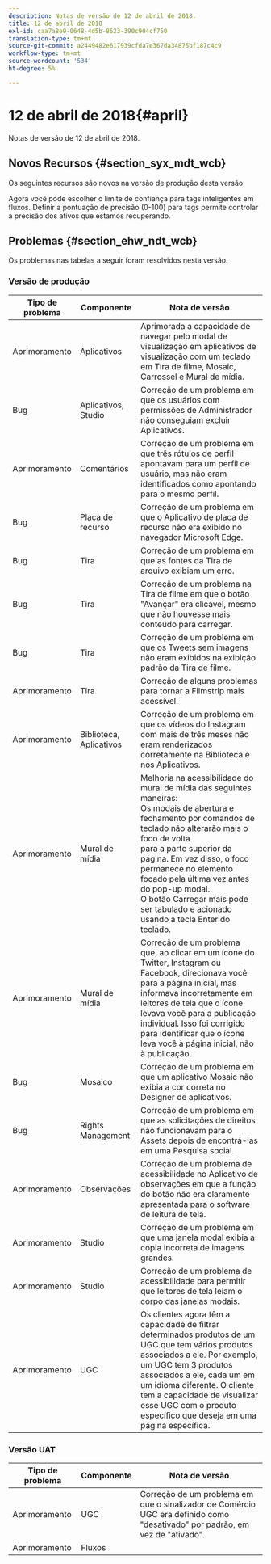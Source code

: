 ```yaml
---
description: Notas de versão de 12 de abril de 2018.
title: 12 de abril de 2018
exl-id: caa7a8e9-0648-4d5b-8623-390c904cf750
translation-type: tm+mt
source-git-commit: a2449482e617939cfda7e367da34875bf187c4c9
workflow-type: tm+mt
source-wordcount: '534'
ht-degree: 5%

---
```


# 12 de abril de 2018{#april}

Notas de versão de 12 de abril de 2018.

## Novos Recursos {#section_syx_mdt_wcb}

Os seguintes recursos são novos na versão de produção desta versão:

Agora você pode escolher o limite de confiança para tags inteligentes em fluxos. Definir a pontuação de precisão (0-100) para tags permite controlar a precisão dos ativos que estamos recuperando.

## Problemas {#section_ehw_ndt_wcb}

Os problemas nas tabelas a seguir foram resolvidos nesta versão.

### Versão de produção

| Tipo de problema | Componente | Nota de versão |
|--- |--- |--- |
| Aprimoramento | Aplicativos | Aprimorada a capacidade de navegar pelo modal de visualização em aplicativos de visualização com um teclado em Tira de filme, Mosaic, Carrossel e Mural de mídia. |
| Bug | Aplicativos, Studio | Correção de um problema em que os usuários com permissões de Administrador não conseguiam excluir Aplicativos. |
| Aprimoramento | Comentários | Correção de um problema em que três rótulos de perfil apontavam para um perfil de usuário, mas não eram identificados como apontando para o mesmo perfil. |
| Bug | Placa de recurso | Correção de um problema em que o Aplicativo de placa de recurso não era exibido no navegador Microsoft Edge. |
| Bug | Tira | Correção de um problema em que as fontes da Tira de arquivo exibiam um erro. |
| Bug | Tira | Correção de um problema na Tira de filme em que o botão &quot;Avançar&quot; era clicável, mesmo que não houvesse mais conteúdo para carregar. |
| Bug | Tira | Correção de um problema em que os Tweets sem imagens não eram exibidos na exibição padrão da Tira de filme. |
| Aprimoramento | Tira | Correção de alguns problemas para tornar a Filmstrip mais acessível. |
| Aprimoramento | Biblioteca, Aplicativos | Correção de um problema em que os vídeos do Instagram com mais de três meses não eram renderizados corretamente na Biblioteca e nos Aplicativos. |
| Aprimoramento | Mural de mídia | Melhoria na acessibilidade do mural de mídia das seguintes maneiras: <br>Os modais de abertura e fechamento por comandos de teclado não alterarão mais o foco de volta<br>para a parte superior da página. Em vez disso, o foco permanece no elemento focado pela última vez antes do pop-up modal.  <br>O botão Carregar mais pode ser tabulado e acionado usando a tecla Enter do teclado. |
| Aprimoramento | Mural de mídia | Correção de um problema que, ao clicar em um ícone do Twitter, Instagram ou Facebook, direcionava você para a página inicial, mas informava incorretamente em leitores de tela que o ícone levava você para a publicação individual. Isso foi corrigido para identificar que o ícone leva você à página inicial, não à publicação. |
| Bug | Mosaico | Correção de um problema em que um aplicativo Mosaic não exibia a cor correta no Designer de aplicativos. |
| Bug | Rights Management | Correção de um problema em que as solicitações de direitos não funcionavam para o Assets depois de encontrá-las em uma Pesquisa social. |
| Aprimoramento | Observações | Correção de um problema de acessibilidade no Aplicativo de observações em que a função do botão não era claramente apresentada para o software de leitura de tela. |
| Aprimoramento | Studio | Correção de um problema em que uma janela modal exibia a cópia incorreta de imagens grandes. |
| Aprimoramento | Studio | Correção de um problema de acessibilidade para permitir que leitores de tela leiam o corpo das janelas modais. |
| Aprimoramento | UGC | Os clientes agora têm a capacidade de filtrar determinados produtos de um UGC que tem vários produtos associados a ele. Por exemplo, um UGC tem 3 produtos associados a ele, cada um em um idioma diferente. O cliente tem a capacidade de visualizar esse UGC com o produto específico que deseja em uma página específica. |




### Versão UAT

| **Tipo de problema** | **Componente** | **Nota de versão** |
|---|---|---|
| Aprimoramento | UGC | Correção de um problema em que o sinalizador de Comércio UGC era definido como &quot;desativado&quot; por padrão, em vez de &quot;ativado&quot;. |
| Aprimoramento | Fluxos |  |
